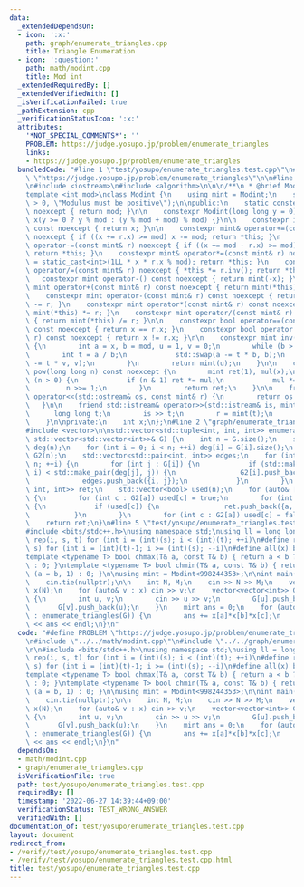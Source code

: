 ```yaml
---
data:
  _extendedDependsOn:
  - icon: ':x:'
    path: graph/enumerate_triangles.cpp
    title: Triangle Enumeration
  - icon: ':question:'
    path: math/modint.cpp
    title: Mod int
  _extendedRequiredBy: []
  _extendedVerifiedWith: []
  _isVerificationFailed: true
  _pathExtension: cpp
  _verificationStatusIcon: ':x:'
  attributes:
    '*NOT_SPECIAL_COMMENTS*': ''
    PROBLEM: https://judge.yosupo.jp/problem/enumerate_triangles
    links:
    - https://judge.yosupo.jp/problem/enumerate_triangles
  bundledCode: "#line 1 \"test/yosupo/enumerate_triangles.test.cpp\"\n#define PROBLEM\
    \ \"https://judge.yosupo.jp/problem/enumerate_triangles\"\n\n#line 2 \"math/modint.cpp\"\
    \n#include <iostream>\n#include <algorithm>\n\n\n/**\n * @brief Mod int\n */\n\
    template <int mod>\nclass Modint {\n    using mint = Modint;\n    static_assert(mod\
    \ > 0, \"Modulus must be positive\");\n\npublic:\n    static constexpr int get_mod()\
    \ noexcept { return mod; }\n\n    constexpr Modint(long long y = 0) noexcept :\
    \ x(y >= 0 ? y % mod : (y % mod + mod) % mod) {}\n\n    constexpr int value()\
    \ const noexcept { return x; }\n\n    constexpr mint& operator+=(const mint& r)\
    \ noexcept { if ((x += r.x) >= mod) x -= mod; return *this; }\n    constexpr mint&\
    \ operator-=(const mint& r) noexcept { if ((x += mod - r.x) >= mod) x -= mod;\
    \ return *this; }\n    constexpr mint& operator*=(const mint& r) noexcept { x\
    \ = static_cast<int>(1LL * x * r.x % mod); return *this; }\n    constexpr mint&\
    \ operator/=(const mint& r) noexcept { *this *= r.inv(); return *this; }\n\n \
    \   constexpr mint operator-() const noexcept { return mint(-x); }\n\n    constexpr\
    \ mint operator+(const mint& r) const noexcept { return mint(*this) += r; }\n\
    \    constexpr mint operator-(const mint& r) const noexcept { return mint(*this)\
    \ -= r; }\n    constexpr mint operator*(const mint& r) const noexcept { return\
    \ mint(*this) *= r; }\n    constexpr mint operator/(const mint& r) const noexcept\
    \ { return mint(*this) /= r; }\n\n    constexpr bool operator==(const mint& r)\
    \ const noexcept { return x == r.x; }\n    constexpr bool operator!=(const mint&\
    \ r) const noexcept { return x != r.x; }\n\n    constexpr mint inv() const noexcept\
    \ {\n        int a = x, b = mod, u = 1, v = 0;\n        while (b > 0) {\n    \
    \        int t = a / b;\n            std::swap(a -= t * b, b);\n            std::swap(u\
    \ -= t * v, v);\n        }\n        return mint(u);\n    }\n\n    constexpr mint\
    \ pow(long long n) const noexcept {\n        mint ret(1), mul(x);\n        while\
    \ (n > 0) {\n            if (n & 1) ret *= mul;\n            mul *= mul;\n   \
    \         n >>= 1;\n        }\n        return ret;\n    }\n\n    friend std::ostream&\
    \ operator<<(std::ostream& os, const mint& r) {\n        return os << r.x;\n \
    \   }\n\n    friend std::istream& operator>>(std::istream& is, mint& r) {\n  \
    \      long long t;\n        is >> t;\n        r = mint(t);\n        return is;\n\
    \    }\n\nprivate:\n    int x;\n};\n#line 2 \"graph/enumerate_triangles.cpp\"\n\
    #include <vector>\n\nstd::vector<std::tuple<int, int, int>> enumerate_triangles(const\
    \ std::vector<std::vector<int>>& G) {\n    int n = G.size();\n    std::vector<int>\
    \ deg(n);\n    for (int i = 0; i < n; ++i) deg[i] = G[i].size();\n    std::vector<std::vector<int>>\
    \ G2(n);\n    std::vector<std::pair<int, int>> edges;\n    for (int i = 0; i <\
    \ n; ++i) {\n        for (int j : G[i]) {\n            if (std::make_pair(deg[i],\
    \ i) < std::make_pair(deg[j], j)) {\n                G2[i].push_back(j);\n   \
    \             edges.push_back({i, j});\n            }\n        }\n    }\n    std::vector<std::tuple<int,\
    \ int, int>> ret;\n    std::vector<bool> used(n);\n    for (auto& [a, b] : edges)\
    \ {\n        for (int c : G2[a]) used[c] = true;\n        for (int c : G2[b])\
    \ {\n            if (used[c]) {\n                ret.push_back({a, b, c});\n \
    \           }\n        }\n        for (int c : G2[a]) used[c] = false;\n    }\n\
    \    return ret;\n}\n#line 5 \"test/yosupo/enumerate_triangles.test.cpp\"\n\n\
    #include <bits/stdc++.h>\nusing namespace std;\nusing ll = long long;\n#define\
    \ rep(i, s, t) for (int i = (int)(s); i < (int)(t); ++i)\n#define revrep(i, t,\
    \ s) for (int i = (int)(t)-1; i >= (int)(s); --i)\n#define all(x) begin(x), end(x)\n\
    template <typename T> bool chmax(T& a, const T& b) { return a < b ? (a = b, 1)\
    \ : 0; }\ntemplate <typename T> bool chmin(T& a, const T& b) { return a > b ?\
    \ (a = b, 1) : 0; }\n\nusing mint = Modint<998244353>;\n\nint main() {\n    ios_base::sync_with_stdio(false);\n\
    \    cin.tie(nullptr);\n\n    int N, M;\n    cin >> N >> M;\n    vector<mint>\
    \ x(N);\n    for (auto& v : x) cin >> v;\n    vector<vector<int>> G(N);\n    rep(i,0,M)\
    \ {\n        int u, v;\n        cin >> u >> v;\n        G[u].push_back(v);\n \
    \       G[v].push_back(u);\n    }\n    mint ans = 0;\n    for (auto [a, b, c]\
    \ : enumerate_triangles(G)) {\n        ans += x[a]*x[b]*x[c];\n    }\n    cout\
    \ << ans << endl;\n}\n"
  code: "#define PROBLEM \"https://judge.yosupo.jp/problem/enumerate_triangles\"\n\
    \n#include \"../../math/modint.cpp\"\n#include \"../../graph/enumerate_triangles.cpp\"\
    \n\n#include <bits/stdc++.h>\nusing namespace std;\nusing ll = long long;\n#define\
    \ rep(i, s, t) for (int i = (int)(s); i < (int)(t); ++i)\n#define revrep(i, t,\
    \ s) for (int i = (int)(t)-1; i >= (int)(s); --i)\n#define all(x) begin(x), end(x)\n\
    template <typename T> bool chmax(T& a, const T& b) { return a < b ? (a = b, 1)\
    \ : 0; }\ntemplate <typename T> bool chmin(T& a, const T& b) { return a > b ?\
    \ (a = b, 1) : 0; }\n\nusing mint = Modint<998244353>;\n\nint main() {\n    ios_base::sync_with_stdio(false);\n\
    \    cin.tie(nullptr);\n\n    int N, M;\n    cin >> N >> M;\n    vector<mint>\
    \ x(N);\n    for (auto& v : x) cin >> v;\n    vector<vector<int>> G(N);\n    rep(i,0,M)\
    \ {\n        int u, v;\n        cin >> u >> v;\n        G[u].push_back(v);\n \
    \       G[v].push_back(u);\n    }\n    mint ans = 0;\n    for (auto [a, b, c]\
    \ : enumerate_triangles(G)) {\n        ans += x[a]*x[b]*x[c];\n    }\n    cout\
    \ << ans << endl;\n}\n"
  dependsOn:
  - math/modint.cpp
  - graph/enumerate_triangles.cpp
  isVerificationFile: true
  path: test/yosupo/enumerate_triangles.test.cpp
  requiredBy: []
  timestamp: '2022-06-27 14:39:44+09:00'
  verificationStatus: TEST_WRONG_ANSWER
  verifiedWith: []
documentation_of: test/yosupo/enumerate_triangles.test.cpp
layout: document
redirect_from:
- /verify/test/yosupo/enumerate_triangles.test.cpp
- /verify/test/yosupo/enumerate_triangles.test.cpp.html
title: test/yosupo/enumerate_triangles.test.cpp
---
```

